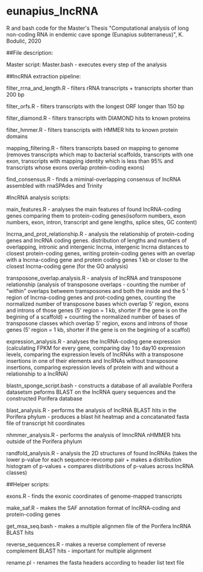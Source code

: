 # eunapius_lncRNA
R and bash code for the Master's Thesis "Computational analysis of long non-coding RNA in endemic cave sponge (Eunapius subterraneus)", K. Bodulić, 2020


##File description:

Master script: Master.bash - executes every step of the analysis



##lncRNA extraction pipeline:

filter_rrna_and_length.R - filters rRNA transcripts + transcripts shorter than 200 bp

filter_orfs.R - filters transcripts with the longest ORF longer than 150 bp

filter_diamond.R - filters transcripts with DIAMOND hits to known proteins

filter_hmmer.R - filters transcripts with HMMER hits to known protein domains

mapping_filtering.R - filters transcripts based on mapping to genome (removes transcripts which map to bacterial scaffolds, transcripts with one exon, transcripts with mapping identity which is less than 95% and transcripts whose exons overlap protein-coding exons)

find_consensus.R - finds a miminal-overlapping consensus of lncRNA assembled with rnaSPAdes and Trinity


#lncRNA analysis scripts:

main_features.R - analyses the main features of found lncRNA-coding genes comparing them to protein-coding genes(isoform numbers, exon numbers, exon, intron, transcript and gene lengths, splice sites, GC content)

lncrna_and_prot_relationship.R - analysis the relationship of protein-coding genes and lncRNA coding genes. distribution of lengths and numbers of overlapping, intronic and intergenic lncrna, intergenic lncrna distances to closest protein-coding genes, writing protein-coding genes with an overlap with a lncrna-coding gene and protein coding genes 1 kb or closer to the closest lncrna-coding gene (for the GO analysis)

transposone_overlap.analysis.R - analysis of lncRNA and transposone relationship (analysis of transposone overlaps - counting the number of "within" overlaps betweem 
tramsposones and both the inside and the 5 ' region of lncrna-coding genes and prot-coding genes, counting the normalized number of transposone bases which overlap 5' region, exons and introns of those genes (5' region = 1 kb, shorter if the gene is on the begining of a scaffold) + counting the normalized number of bases of transposone classes which overlap 5' region, exons and introns of those genes (5' region = 1 kb, shorter if the gene is on the begining of a scaffol)

expression_analysis.R - analyses the lncRNA-coding gene expression (calculating FPKM for every gene, comparing day 1 to day10 expression levels, comparing the expression levels of lncRNAs with a transposone insertions in one of their elements and lncRNAs without transposone insertions, comparing expression levels of protein with and without a relationship to a lncRNA)

blastn_sponge_script.bash - constructs a database of all available Porifera datasetsm peforms BLAST on the lncRNA query sequences and the constructed Porifera database

blast_analysis.R - performs the analysis of lncRNA BLAST hits in the Porifera phylum -  produces a blast hit heatmap and a concatanated fasta file of  transcript hit coordinates

nhmmer_analysis.R - performs the analysis of lmncRNA nHMMER hits outside of the Porifera phylum

randfold_analysis.R - analysis the 2D structures of found lncRNAs (takes the lower p-value for each sequence-revcomp pair + makes a distribution histogram of p-values + compares distributions of p-values across lncRNA classes)



##Helper scripts:

exons.R - finds the exonic coordinates of genome-mapped transcripts

make_saf.R - makes the SAF annotation format of lncRNA-coding and protein-coding genes

get_msa_seq.bash - makes a multiple alignmen file of the Porifera lncRNA BLAST hits

reverse_sequences.R - makes a reverse complement of reverse complement BLAST hits - important for multiple alignment

rename.pl - renames the fasta headers according to header list text file

